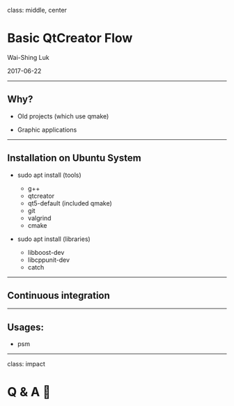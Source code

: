 class: middle, center

# Basic QtCreator Flow

Wai-Shing Luk

2017-06-22

---

## Why?

- Old projects (which use qmake)

- Graphic applications

---

## Installation on Ubuntu System

- sudo apt install (tools)

  - g++
  - qtcreator
  - qt5-default (included qmake)
  - git
  - valgrind
  - cmake

- sudo apt install (libraries)
  - libboost-dev
  - libcppunit-dev
  - catch

---

## Continuous integration

---

## Usages:

- psm

---

class: impact

# Q & A 🙋
